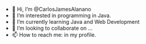 - 👋 Hi, I’m @CarlosJamesAlanano
- 👀 I’m interested in programming in Java.
- 🌱 I’m currently learning Java and Web Development
- 💞️ I’m looking to collaborate on ...
- 📫 How to reach me: in my profile.

<!---
CarlosJamesAlanano/CarlosJamesAlanano is a ✨ special ✨ repository because its `README.md` (this file) appears on your GitHub profile.
You can click the Preview link to take a look at your changes.
--->

